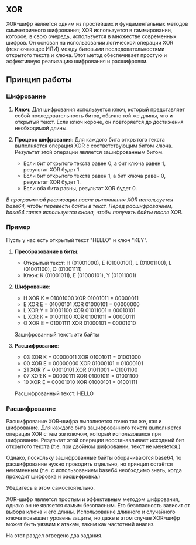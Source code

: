## XOR

XOR-шифр является одним из простейших и фундаментальных методов симметричного шифрования; XOR используется в гаммировании, которое, в свою очередь, используется в множестве современных шифров. Он основан на использовании логической операции XOR (исключающее ИЛИ) между битовыми последовательностями открытого текста и ключа. Этот метод обеспечивает простую и эффективную реализацию шифрования и расшифровки.

## Принцип работы

### Шифрование

1. **Ключ**: Для шифрования используется ключ, который представляет собой последовательность битов, обычно той же длины, что и открытый текст. Если ключ короче, он повторяется до достижения необходимой длины.

2. **Процесс шифрования**: Для каждого бита открытого текста выполняется операция XOR с соответствующим битом ключа. Результат этой операции является зашифрованным битом.

   - Если бит открытого текста равен 0, а бит ключа равен 1, результат XOR будет 1.
   - Если бит открытого текста равен 1, а бит ключа равен 0, результат XOR будет 1.
   - Если оба бита равны, результат XOR будет 0.

*В программной реализации после выполнения XOR используется base64, чтобы перевести байты в текст. Перед расшифрованием, base64 также используется снова, чтобы получить байты после XOR.*

### Пример

Пусть у нас есть открытый текст "HELLO" и ключ "KEY".

1. **Преобразование в биты**:
   - Открытый текст: H (01001000), E (01000101), L (01001100), L (01001100), O (01001111)
   - Ключ: K (01001011), E (01000101), Y (01011001)

2. **Шифрование**:
   - H XOR K = 01001000 XOR 01001011 = 00000011
   - E XOR E = 01000101 XOR 01000101 = 00000000
   - L XOR Y = 01001100 XOR 01011001 = 00010101
   - L XOR K = 01001100 XOR 01001011 = 00000111
   - O XOR E = 01001111 XOR 01000101 = 00001010

   Зашифрованный текст: эти байты

3. **Расшифрование**:
   - 03 XOR K = 00000011 XOR 01001011 = 01001000
   - 00 XOR E = 00000000 XOR 01000101 = 01000101
   - 21 XOR Y = 00010101 XOR 01011001 = 01001100
   - 07 XOR K = 00000111 XOR 01001011 = 01001100
   - 10 XOR E = 00001010 XOR 01000101 = 01001111

   Расшифрованный текст: HELLO

### Расшифрование

Расшифрование XOR-шифра выполняется точно так же, как и шифрование. Для каждого бита зашифрованного текста выполняется операция XOR с тем же ключом, который использовался при шифровании. Результат этой операции восстанавливает исходный бит открытого текста (т.е. при двойном шифровании, текст не меняется.)

Однако, поскольку зашифрованные байты оборачиваются base64, то расшифрование нужно проводить отдельно, но принцип остаётся неизменным (т.е. с использованием base64 необходимо знать, когда проходит шифровка и расшифровка.)

Убедитесь в этом самостоятельно.

XOR-шифр является простым и эффективным методом шифрования, однако он не является самым безопасным. Его безопасность зависит от выбора ключа и его длины. Использование длинного и случайного ключа повышает уровень защиты, но даже в этом случае XOR-шифр может быть уязвим к атакам, таким как частотный анализ.

На этот раздел отведено два задания.